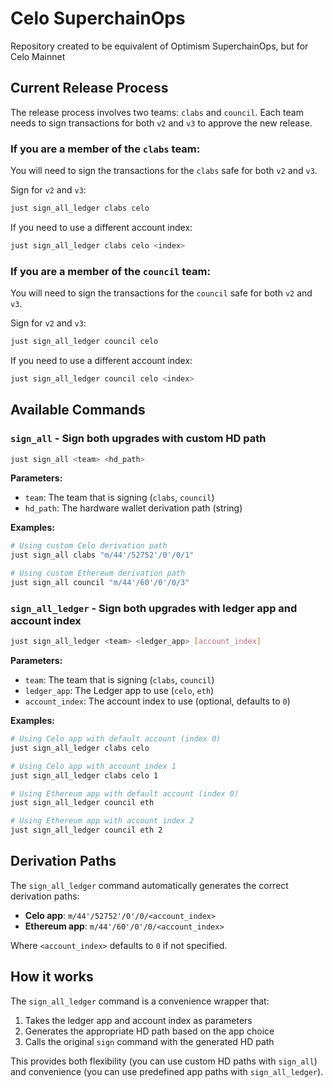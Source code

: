 # Celo SuperchainOps

Repository created to be equivalent of Optimism SuperchainOps, but for Celo Mainnet

## Current Release Process

The release process involves two teams: `clabs` and `council`. Each team needs to sign transactions for both `v2` and `v3` to approve the new release.

### If you are a member of the `clabs` team:

You will need to sign the transactions for the `clabs` safe for both `v2` and `v3`.

Sign for `v2` and `v3`:
```bash
just sign_all_ledger clabs celo
```

If you need to use a different account index:
```bash
just sign_all_ledger clabs celo <index>
```

### If you are a member of the `council` team:

You will need to sign the transactions for the `council` safe for both `v2` and `v3`.

Sign for `v2` and `v3`:
```bash
just sign_all_ledger council celo
```

If you need to use a different account index:
```bash
just sign_all_ledger council celo <index>
```

## Available Commands

### `sign_all` - Sign both upgrades with custom HD path

```bash
just sign_all <team> <hd_path>
```

**Parameters:**
*   `team`: The team that is signing (`clabs`, `council`)
*   `hd_path`: The hardware wallet derivation path (string)

**Examples:**
```bash
# Using custom Celo derivation path
just sign_all clabs "m/44'/52752'/0'/0/1"

# Using custom Ethereum derivation path
just sign_all council "m/44'/60'/0'/0/3"
```

### `sign_all_ledger` - Sign both upgrades with ledger app and account index

```bash
just sign_all_ledger <team> <ledger_app> [account_index]
```

**Parameters:**
*   `team`: The team that is signing (`clabs`, `council`)
*   `ledger_app`: The Ledger app to use (`celo`, `eth`)
*   `account_index`: The account index to use (optional, defaults to `0`)

**Examples:**
```bash
# Using Celo app with default account (index 0)
just sign_all_ledger clabs celo

# Using Celo app with account index 1
just sign_all_ledger clabs celo 1

# Using Ethereum app with default account (index 0)
just sign_all_ledger council eth

# Using Ethereum app with account index 2
just sign_all_ledger council eth 2
```

## Derivation Paths

The `sign_all_ledger` command automatically generates the correct derivation paths:

*   **Celo app**: `m/44'/52752'/0'/0/<account_index>`
*   **Ethereum app**: `m/44'/60'/0'/0/<account_index>`

Where `<account_index>` defaults to `0` if not specified.

## How it works

The `sign_all_ledger` command is a convenience wrapper that:
1. Takes the ledger app and account index as parameters
2. Generates the appropriate HD path based on the app choice
3. Calls the original `sign` command with the generated HD path

This provides both flexibility (you can use custom HD paths with `sign_all`) and convenience (you can use predefined app paths with `sign_all_ledger`).
